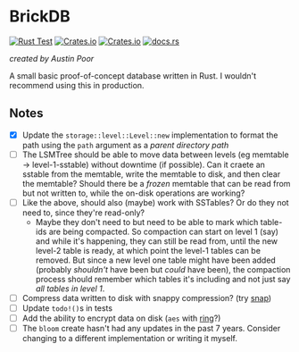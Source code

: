 # BrickDB

[![Rust Test](https://github.com/a-poor/brickdb/actions/workflows/rust-test.yml/badge.svg)](https://github.com/a-poor/brickdb/actions/workflows/rust-test.yml)
[![Crates.io](https://img.shields.io/crates/v/brickdb)](https://crates.io/crates/brickdb)
[![Crates.io](https://img.shields.io/crates/l/brickdb)](https://crates.io/crates/brickdb)
[![docs.rs](https://img.shields.io/docsrs/brickdb)](https://docs.rs/brickdb)



_created by Austin Poor_

A small basic proof-of-concept database written in Rust. I wouldn't recommend using this in production.


## Notes

- [x] Update the `storage::level::Level::new` implementation to format the path using the `path` argument as a _parent directory path_
- [ ] The LSMTree should be able to move data between levels (eg memtable -> level-1-sstable) without downtime (if possible). Can it craete an sstable from the memtable, write the memtable to disk, and then clear the memtable? Should there be a _frozen_ memtable that can be read from but not written to, while the on-disk operations are working?
- [ ] Like the above, should also (maybe) work with SSTables? Or do they not need to, since they're read-only?
    - Maybe they don't need to but need to be able to mark which table-ids are being compacted. So compaction can start on level 1 (say) and while it's happening, they can still be read from, until the new level-2 table is ready, at which point the level-1 tables can be removed. But since a new level one table might have been added (probably _shouldn't_ have been but _could_ have been), the compaction process should remember which tables it's including and not just say _all tables in level 1_.
- [ ] Compress data written to disk with snappy compression? (try [snap](https://stackoverflow.com/questions/40740752/how-to-lay-out-b-tree-data-on-disk))
- [ ] Update `todo!()`s in tests
- [ ] Add the ability to encrypt data on disk (`aes` with [ring](https://docs.rs/ring/latest/ring)?)
- [ ] The `bloom` create hasn't had any updates in the past 7 years. Consider changing to a different implementation or writing it myself.
